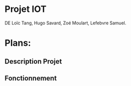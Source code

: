 Projet IOT
==

DE Loïc Tang, Hugo Savard, Zoé Moulart, Lefebvre Samuel. 





Plans:
==

Description Projet
--
Fonctionnement
--

